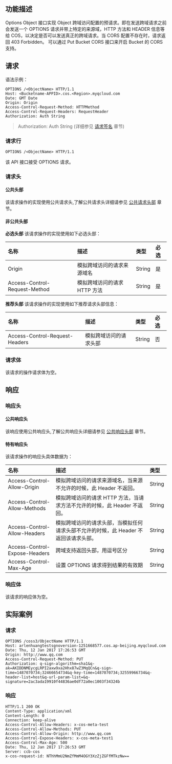 ## 功能描述
Options Object 接口实现 Object 跨域访问配置的预请求。即在发送跨域请求之前会发送一个 OPTIONS 请求并带上特定的来源域，HTTP 方法和 HEADER 信息等给 COS，以决定是否可以发送真正的跨域请求。当 CORS 配置不存在时，请求返回 403 Forbidden。
可以通过 Put Bucket CORS 接口来开启 Bucket 的 CORS 支持。

## 请求

语法示例：
```
OPTIONS /<ObjectName> HTTP/1.1
Host: <Bucketname-APPID>.cos.<Region>.myqcloud.com
Date: GMT Date
Origin: Origin
Access-Control-Request-Method: HTTPMethod
Access-Control-Request-Headers: RequestHeader
Authorization: Auth String
```

> Authorization: Auth String (详细参见 [请求签名](http://tcecqpoc.fsphere.cn/document/product/436/7778) 章节)

### 请求行
```
OPTIONS /<ObjectName> HTTP/1.1
```
该 API 接口接受 OPTIONS 请求。

### 请求头

#### 公共头部
该请求操作的实现使用公共请求头,了解公共请求头详细请参见 [公共请求头部](http://tcecqpoc.fsphere.cn/document/product/436/7728) 章节。

#### 非公共头部
**必选头部**
该请求操作的实现使用如下必选头部：

|名称|描述|类型|必选|
|:---|:---|:---|:---|
| Origin | 模拟跨域访问的请求来源域名 | String | 是 |
| Access-Control-Request-Method | 模拟跨域访问的请求 HTTP 方法| String | 是 |


**推荐头部**
该请求操作的实现使用如下推荐请求头部信息：

|名称|描述|类型|必选|
|:---|:---|:---|:---|
| Access-Control-Request-Headers | 模拟跨域访问的请求头部 | String | 否 |

### 请求体
该请求的操作请求体为空。

## 响应

### 响应头
#### 公共响应头 
该响应使用公共响应头,了解公共响应头详细请参见 [公共响应头部](http://tcecqpoc.fsphere.cn/document/product/436/7729) 章节。
#### 特有响应头
该请求操作的响应头具体数据为：

|名称|描述|类型|
|:---|:---|:---|
| Access-Control-Allow-Origin | 模拟跨域访问的请求来源域名，当来源不允许的时候，此 Header 不返回。 | String | 
| Access-Control-Allow-Methods | 模拟跨域访问的请求 HTTP 方法，当请求方法不允许的时候，此 Header 不返回。 | String | 
| Access-Control-Allow-Headers | 模拟跨域访问的请求头部，当模拟任何请求头部不允许的时候，此 Header 不返回该请求头部。| String | 
| Access-Control-Expose-Headers | 跨域支持返回头部，用逗号区分| String | 
| Access-Control-Max-Age | 设置 OPTIONS 请求得到结果的有效期 | String | 

### 响应体
该请求的响应体为空。
## 实际案例

### 请求
```
OPTIONS /coss3/ObjectName HTTP/1.1
Host: arlenhuangtestsgnoversion-1251668577.cos.ap-beijing.myqcloud.com
Date: Thu, 12 Jan 2017 17:26:53 GMT
Origin: http://www.qq.com
Access-Control-Request-Method: PUT
Authorization: q-sign-algorithm=sha1&q-ak=AKIDDNMEycgLRPI2axw9xa2Hhx87wZ3MqQCn&q-sign-time=1487070734;32466654734&q-key-time=1487070734;32559966734&q-header-list=host&q-url-param-list=&q-signature=2ac3ada19910f44836ae0df72a0ec1003f34324b

```

### 响应
```
HTTP/1.1 200 OK
Content-Type: application/xml
Content-Length: 0
Connection: keep-alive
Access-Control-Allow-Headers: x-cos-meta-test
Access-Control-Allow-Methods: PUT
Access-Control-Allow-Origin: http://www.qq.com
Access-Control-Expose-Headers: x-cos-meta-test1
Access-Control-Max-Age: 500
Date: Thu, 12 Jan 2017 17:26:53 GMT
Server: ccb-cos
x-cos-request-id: NThhMmU2NmZfMmM4OGY3XzZjZGFfMTkzNw==

```
